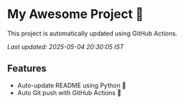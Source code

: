 # My Awesome Project 🚀

This project is automatically updated using GitHub Actions.

_Last updated: 2025-05-04 20:30:05 IST_

## Features
- Auto-update README using Python 🐍
- Auto Git push with GitHub Actions 🤖
